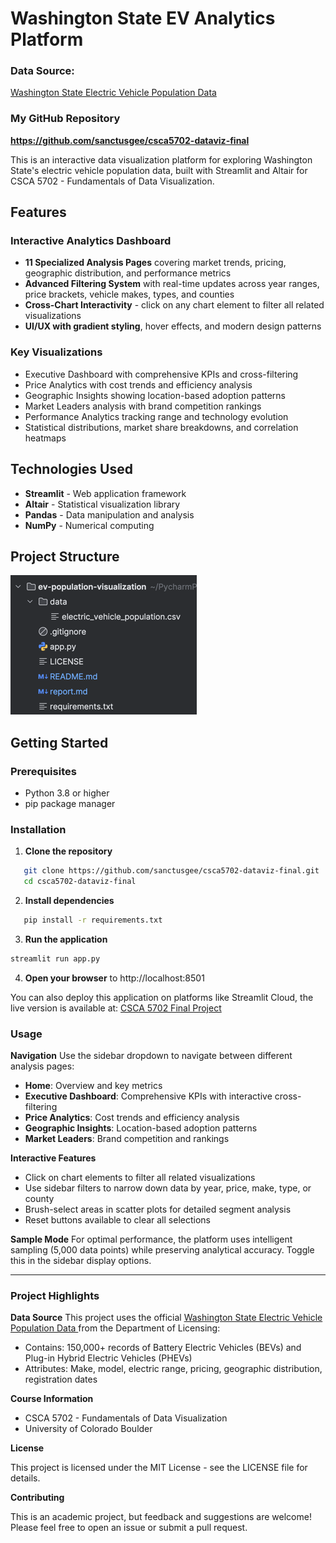 # Washington State EV Analytics Platform

### Data Source:
[Washington State Electric Vehicle Population Data](https://data.wa.gov/Transportation/Electric-Vehicle-Population-Data/f6w7-q2d2/about_data)

### My GitHub Repository
**https://github.com/sanctusgee/csca5702-dataviz-final**


This is an interactive data visualization platform for exploring Washington State's electric vehicle population data, built with Streamlit and Altair for CSCA 5702 - Fundamentals of Data Visualization.


## Features

### Interactive Analytics Dashboard
- **11 Specialized Analysis Pages** covering market trends, pricing, geographic distribution, and performance metrics
- **Advanced Filtering System** with real-time updates across year ranges, price brackets, vehicle makes, types, and counties
- **Cross-Chart Interactivity** - click on any chart element to filter all related visualizations
- **UI/UX with gradient styling**, hover effects, and modern design patterns

### Key Visualizations
- Executive Dashboard with comprehensive KPIs and cross-filtering
- Price Analytics with cost trends and efficiency analysis
- Geographic Insights showing location-based adoption patterns
- Market Leaders analysis with brand competition rankings
- Performance Analytics tracking range and technology evolution
- Statistical distributions, market share breakdowns, and correlation heatmaps

## Technologies Used

- **Streamlit** - Web application framework
- **Altair** - Statistical visualization library
- **Pandas** - Data manipulation and analysis
- **NumPy** - Numerical computing

## Project Structure
![img.png](images/proj_structure.png)

## Getting Started

### Prerequisites
- Python 3.8 or higher
- pip package manager

### Installation

1. **Clone the repository**
```bash
   git clone https://github.com/sanctusgee/csca5702-dataviz-final.git
   cd csca5702-dataviz-final
```
2. **Install dependencies**
```bash
   pip install -r requirements.txt
``` 

3. **Run the application**

```bash
streamlit run app.py
```
4. **Open your browser** to http://localhost:8501

You can also deploy this application on platforms like Streamlit Cloud, the live version is available at: [CSCA 5702 Final Project](https://csca5702-final-project.streamlit.app/)

### Usage

**Navigation**
Use the sidebar dropdown to navigate between different analysis pages:

- **Home**: Overview and key metrics
- **Executive Dashboard**: Comprehensive KPIs with interactive cross-filtering
- **Price Analytics**: Cost trends and efficiency analysis
- **Geographic Insights**: Location-based adoption patterns
- **Market Leaders**: Brand competition and rankings

**Interactive Features**

- Click on chart elements to filter all related visualizations
- Use sidebar filters to narrow down data by year, price, make, type, or county
- Brush-select areas in scatter plots for detailed segment analysis
- Reset buttons available to clear all selections

**Sample Mode**
For optimal performance, the platform uses intelligent sampling (5,000 data points) while preserving analytical accuracy. Toggle this in the sidebar display options.

---
### Project Highlights

**Data Source**
This project uses the official [Washington State Electric Vehicle Population Data ](https://data.wa.gov/Transportation/Electric-Vehicle-Population-Data/f6w7-q2d2/about_data)from the Department of Licensing:
- Contains: 150,000+ records of Battery Electric Vehicles (BEVs) and Plug-in Hybrid Electric Vehicles (PHEVs)
- Attributes: Make, model, electric range, pricing, geographic distribution, registration dates


**Course Information**

- CSCA 5702 - Fundamentals of Data Visualization
- University of Colorado Boulder

**License**

This project is licensed under the MIT License - see the LICENSE file for details.

**Contributing**

This is an academic project, but feedback and suggestions are welcome! Please feel free to open an issue or submit a pull request.
